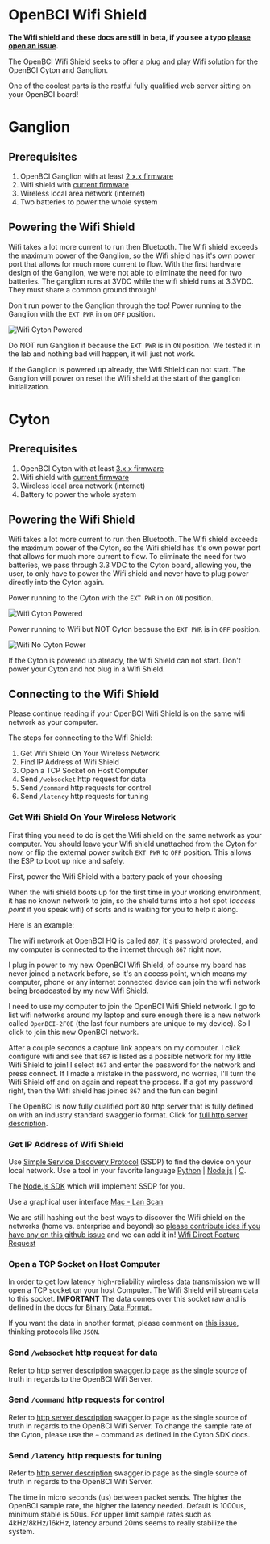 # OpenBCI Wifi Shield

**The Wifi shield and these docs are still in beta, if you see a typo [please open an issue](https://github.com/OpenBCI/Docs/issues/new).**

The OpenBCI Wifi Shield seeks to offer a plug and play Wifi solution for the OpenBCI Cyton and Ganglion.

One of the coolest parts is the restful fully qualified web server sitting on your OpenBCI board!

# Ganglion

## Prerequisites

1. OpenBCI Ganglion with at least [2.x.x firmware](https://github.com/OpenBCI/OpenBCI_Ganglion_Library/blob/development/OpenBCI_Ganglion_Library/examples/WifiGanglion/DefaultGanglion.ino)
2. Wifi shield with [current firmware](https://github.com/OpenBCI/OpenBCI_WIFI/blob/master/examples/ESP8266HuzzahSSDP/ESP8266HuzzahSSDP.ino)
3. Wireless local area network (internet)
4. Two batteries to power the whole system

## Powering the Wifi Shield

Wifi takes a lot more current to run then Bluetooth. The Wifi shield exceeds the maximum power of the Ganglion, so the Wifi shield has it's own power port that allows for much more current to flow. With the first hardware design of the Ganglion, we were not able to eliminate the need for two batteries. The ganglion runs at 3VDC while the wifi shield runs at 3.3VDC. They must share a common ground through!

Don't run power to the Ganglion through the top! Power running to the Ganglion with the `EXT PWR` in on `OFF` position.

![Wifi Cyton Powered](../assets/images/wifi_ganglion_pass_through_power.jpg)

Do NOT run Ganglion if because the `EXT PWR` is in `ON` position. We tested it in the lab and nothing bad will happen, it will just not work.

If the Ganglion is powered up already, the Wifi Shield can not start. The Ganglion will power on reset the Wifi sheld at the start of the ganglion initialization.

# Cyton

## Prerequisites

1. OpenBCI Cyton with at least [3.x.x firmware](https://github.com/OpenBCI/OpenBCI_32bit_Library/tree/dev-3.0.0)
2. Wifi shield with [current firmware](https://github.com/OpenBCI/OpenBCI_WIFI/blob/master/examples/ESP8266HuzzahSSDP/ESP8266HuzzahSSDP.ino)
3. Wireless local area network (internet)
4. Battery to power the whole system

## Powering the Wifi Shield

Wifi takes a lot more current to run then Bluetooth. The Wifi shield exceeds the maximum power of the Cyton, so the Wifi shield has it's own power port that allows for much more current to flow. To eliminate the need for two batteries, we pass through 3.3 VDC to the Cyton board, allowing you, the user, to only have to power the Wifi shield and never have to plug power directly into the Cyton again.

Power running to the Cyton with the `EXT PWR` in on `ON` position.

![Wifi Cyton Powered](../assets/images/wifi_cyton_powered.jpg)

Power running to Wifi but NOT Cyton because the `EXT PWR` is in `OFF` position.

![Wifi No Cyton Power](../assets/images/wifi_battery_connection.jpg)

If the Cyton is powered up already, the Wifi Shield can not start. Don't power your Cyton and hot plug in a Wifi Shield.

## Connecting to the Wifi Shield

Please continue reading if your OpenBCI Wifi Shield is on the same wifi network as your computer.

The steps for connecting to the Wifi Shield:

1. Get Wifi Shield On Your Wireless Network
2. Find IP Address of Wifi Shield
3. Open a TCP Socket on Host Computer
4. Send `/websocket` http request for data
5. Send `/command` http requests for control
6. Send `/latency` http requests for tuning

### Get Wifi Shield On Your Wireless Network

First thing you need to do is get the Wifi shield on the same network as your computer. You should leave your Wifi shield unattached from the Cyton for now, or flip the external power switch `EXT PWR` to `OFF` position. This allows the ESP to boot up nice and safely.

First, power the Wifi Shield with a battery pack of your choosing

When the wifi shield boots up for the first time in your working environment, it has no known network to join, so the shield turns into a hot spot (_access point_ if you speak wifi) of sorts and is waiting for you to help it along.

Here is an example:

The wifi network at OpenBCI HQ is called `867`, it's password protected, and my computer is connected to the internet through `867` right now.

I plug in power to my new OpenBCI Wifi Shield, of course my board has never joined a network before, so it's an access point, which means my computer, phone or any internet connected device can join the wifi network being broadcasted by my new Wifi Shield.

I need to use my computer to join the OpenBCI Wifi Shield network. I go to list wifi networks around my laptop and sure enough there is a new network called `OpenBCI-2F0E` (the last four numbers are unique to my device). So I click to join this new OpenBCI network.

After a couple seconds a capture link appears on my computer. I click configure wifi and see that `867` is listed as a possible network for my little Wifi Shield to join! I select `867` and enter the password for the network and press connect. If I made a mistake in the password, no worries, I'll turn the Wifi Shield off and on again and repeat the process. If a got my password right, then the Wifi shield has joined `867` and the fun can begin!

The OpenBCI is now fully qualified port 80 http server that is fully defined on with an industry standard swagger.io format. Click for [full http server description](https://app.swaggerhub.com/apis/pushtheworld/openbci-wifi-server/1.0.0).

### Get IP Address of Wifi Shield

Use [Simple Service Discovery Protocol](https://en.wikipedia.org/wiki/Simple_Service_Discovery_Protocol) (SSDP) to find the device on your local network. Use a tool in your favorite language [Python](http://brisa.garage.maemo.org/doc/html/upnp/ssdp.html) | [Node.js](https://github.com/diversario/node-ssdp) | [C](https://developer.gnome.org/gssdp/stable/).

The [Node.js SDK](https://github.com/aj-ptw/OpenBCI_NodeJS/blob/wifi/examples/getStreamingWifi/getStreamingWifi.js) which will implement SSDP for you.

Use a graphical user interface [Mac - Lan Scan](https://itunes.apple.com/us/app/lanscan/id472226235?mt=12)

We are still hashing out the best ways to discover the Wifi shield on the networks (home vs. enterprise and beyond) so [please contribute ides if you have any on this github issue](https://github.com/OpenBCI/OpenBCI_WIFI/issues/8) and we can add it in! [Wifi Direct Feature Request](https://github.com/OpenBCI/OpenBCI_WIFI/issues/9)

### Open a TCP Socket on Host Computer

In order to get low latency high-reliability wireless data transmission we will open a TCP socket on your host Computer. The Wifi Shield will stream data to this socket. **IMPORTANT** The data comes over this socket raw and is defined in the docs for [Binary Data Format](http://docs.openbci.com/Hardware/03-Cyton_Data_Format#cyton-data-format-binary-format).

If you want the data in another format, please comment on [this issue](https://github.com/OpenBCI/OpenBCI_WIFI/issues/11), thinking protocols like `JSON`.

### Send `/websocket` http request for data

Refer to [http server description](https://app.swaggerhub.com/apis/pushtheworld/openbci-wifi-server/1.0.0) swagger.io page as the single source of truth in regards to the OpenBCI Wifi Server.

### Send `/command` http requests for control

Refer to [http server description](https://app.swaggerhub.com/apis/pushtheworld/openbci-wifi-server/1.0.0) swagger.io page as the single source of truth in regards to the OpenBCI Wifi Server. To change the sample rate of the Cyton, please use the `~` command as defined in the Cyton SDK docs.

### Send `/latency` http requests for tuning

Refer to [http server description](https://app.swaggerhub.com/apis/pushtheworld/openbci-wifi-server/1.0.0) swagger.io page as the single source of truth in regards to the OpenBCI Wifi Server.

The time in micro seconds (us) between packet sends. The higher the OpenBCI sample rate, the higher the latency needed. Default is 1000us, minimum stable is 50us. For upper limit sample rates such as 4kHz/8kHz/16kHz, latency around 20ms seems to really stabilize the system.  
